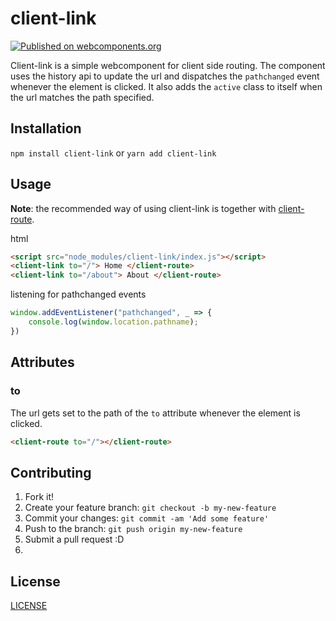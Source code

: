 # client-link

[![Published on webcomponents.org](https://img.shields.io/badge/webcomponents.org-published-blue.svg)](https://www.webcomponents.org/element/owner/my-element)

Client-link is a simple webcomponent for client side routing. 
The component uses the history api to update the url and dispatches the `pathchanged` event whenever the element is clicked.
It also adds the `active` class to itself when the url matches the path specified.

## Installation


`npm install client-link` or `yarn add client-link`

## Usage


**Note**: the recommended way of using client-link is together with [client-route](https://github.com/TimUntersberger/client-route).

html
```html
<script src="node_modules/client-link/index.js"></script>
<client-link to="/"> Home </client-route>
<client-link to="/about"> About </client-route>
```

listening for pathchanged events
```javascript
window.addEventListener("pathchanged", _ => {
    console.log(window.location.pathname);
})

```
## Attributes

### to
The url gets set to the path of the `to` attribute whenever the element is clicked.
```html
<client-route to="/"></client-route>
```

## Contributing


1. Fork it!
2. Create your feature branch: `git checkout -b my-new-feature`
3. Commit your changes: `git commit -am 'Add some feature'`
4. Push to the branch: `git push origin my-new-feature`
5. Submit a pull request :D
6. 

## License


[LICENSE](LICENSE)
